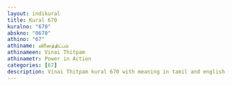 ```yaml
---
layout: indikural
title: Kural 670
kuralno: "670"
abskno: "0670"
athino: "67"
athiname: வினைத்திட்பம்
athinameen: Vinai Thitpam
athinametr: Power in Action
categories: [67]
description: Vinai Thitpam kural 670 with meaning in tamil and english 
---
```


